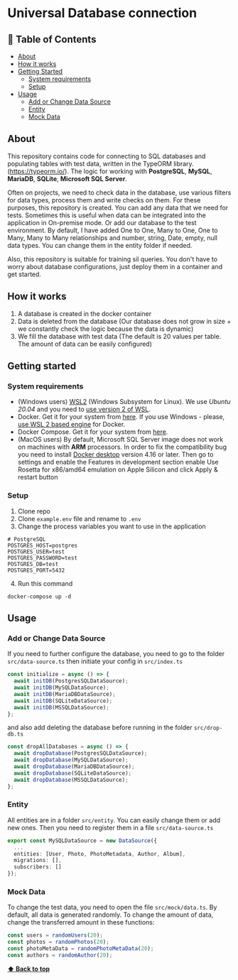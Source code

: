 # Universal Database connection <a id="title"></a>

## 📝 Table of Contents

- [About](#about)
- [How it works](#how_it_works)
- [Getting Started](#getting_started)
  - [System requirements](#system_requirements)
  - [Setup](#setup)
- [Usage](#usage)
  - [Add or Change Data Source](#data_source)
  - [Entity](#entity)
  - [Mock Data](#mock_data)

## About <a id="about"></a>
This repository contains code for connecting to SQL databases and populating tables with test data, written in the TypeORM library. (https://typeorm.io/). The logic for working with **PostgreSQL**, **MySQL**, **MariaDB**, **SQLite**, **Microsoft SQL Server**.

Often on projects, we need to check data in the database, use various filters for data types, process them and write checks on them. For these purposes, this repository is created. You can add any data that we need for tests. Sometimes this is useful when data can be integrated into the application in On-premise mode. Or add our database to the test environment. By default, I have added One to One, Many to One, One to Many, Many to Many relationships and number, string, Date, empty, null data types. You can change them in the entity folder if needed.

Also, this repository is suitable for training sil queries. You don't have to worry about database configurations, just deploy them in a container and get started.

## How it works <a id="how_it_works"></a>
1. A database is created in the docker container
2. Data is deleted from the database (Our database does not grow in size + we constantly check the logic because the data is dynamic)
3. We fill the database with test data (The default is 20 values per table. The amount of data can be easily configured)

## Getting started <a id="getting_started"></a>
### System requirements <a id="system_requirements"></a>
- (Windows users) [WSL2](https://docs.microsoft.com/en-us/windows/wsl/install) (Windows Subsystem for Linux). We use *Ubuntu 20.04* and you need to [use version 2 of WSL](https://docs.microsoft.com/en-us/windows/wsl/install#upgrade-version-from-wsl-1-to-wsl-2).
- Docker. Get it for your system from [here](https://docs.docker.com/get-docker/). If you use Windows - please, [use WSL 2 based engine](https://docs.docker.com/desktop/windows/wsl/) for Docker.
- Docker Compose. Get it for your system from [here](https://docs.docker.com/compose/install/).
- (MacOS users) By default, Microsoft SQL Server image does not work on machines with **ARM** processors. In order to fix the compatibility bug you need to install [Docker desktop](https://docs.docker.com/desktop/install/mac-install/) version 4.16 or later. Then go to settings and enable the Features in development section enable Use Rosetta for x86/amd64 emulation on Apple Silicon and click Apply & restart button

### Setup <a id="setup"></a>
1. Clone repo
2. Clone `example.env` file and rename to `.env`
3. Change the process variables you want to use in the application
```
# PostgreSQL
POSTGRES_HOST=postgres
POSTGRES_USER=test
POSTGRES_PASSWORD=test
POSTGRES_DB=test
POSTGRES_PORT=5432
```
4. Run this command
```
docker-compose up -d
```

## Usage <a id="usage"></a>

### Add or Change Data Source <a id="data_source"></a>
If you need to further configure the database, you need to go to the folder `src/data-source.ts` then initiate your config in `src/index.ts`
```typescript
const initialize = async () => {
  await initDB(PostgresSQLDataSource);
  await initDB(MySQLDataSource);
  await initDB(MariaDBDataSource);
  await initDB(SQLiteDataSource);
  await initDB(MSSQLDataSource);
};
```
and also add deleting the database before running in the folder `src/drop-db.ts`
```typescript
const dropAllDatabases = async () => {
  await dropDatabase(PostgresSQLDataSource);
  await dropDatabase(MySQLDataSource);
  await dropDatabase(MariaDBDataSource);
  await dropDatabase(SQLiteDataSource);
  await dropDatabase(MSSQLDataSource);
};
```

### Entity <a id="entity"></a>
All entities are in a folder `src/entity`. You can easily change them or add new ones. Then you need to register them in a file `src/data-source.ts`
```typescript
export const MySQLDataSource = new DataSource({
  ...
  entities: [User, Photo, PhotoMetadata, Author, Album],
  migrations: [],
  subscribers: []
});
```

### Mock Data <a id="mock_data"></a>
To change the test data, you need to open the file `src/mock/data.ts`. By default, all data is generated randomly. To change the amount of data, change the transferred amount in these functions:
```typescript
const users = randomUsers(20);
const photos = randomPhotos(20);
const photoMetaData = randomPhotoMetaData(20);
const authors = randomAuthor(20);
```

**[⬆ Back to top](#title)**
